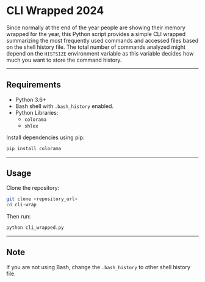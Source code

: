 # CLI Wrapped 2024

Since normally at the end of the year people are showing their memory wrapped for the year, this Python script provides a simple CLI wrapped summarizing the most frequently used commands and accessed files based on the shell history file. The total number of commands analyzed might depend on the `HISTSIZE` environment variable as this variable decides how much you want to store the command history.

---

## Requirements

- Python 3.6+
- Bash shell with `.bash_history` enabled.
- Python Libraries:
  - `colorama`
  - `shlex`

Install dependencies using pip:

```bash
pip install colorama 
```
---

## Usage
Clone the repository:
```bash
git clone <repository_url>
cd cli-wrap
```
Then run:
```bash
python cli_wrapped.py
```
---

## Note
If you are not using Bash, change the `.bash_history` to other shell history file.

